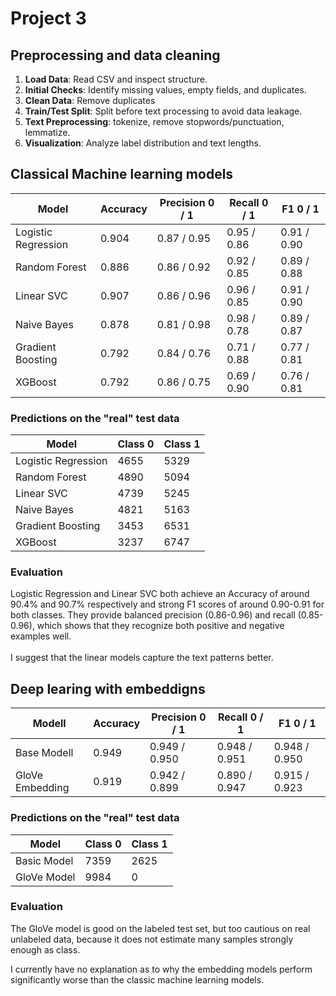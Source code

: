 # Project 3

## Preprocessing and data cleaning
1. **Load Data**: Read CSV and inspect structure.
2. **Initial Checks**: Identify missing values, empty fields, and duplicates.
3. **Clean Data**: Remove duplicates
4. **Train/Test Split**: Split before text processing to avoid data leakage.
5. **Text Preprocessing**: tokenize, remove stopwords/punctuation, lemmatize.
6. **Visualization**: Analyze label distribution and text lengths.

## Classical Machine learning models

| Model                | Accuracy | Precision 0 / 1 | Recall 0 / 1 | F1 0 / 1    |
|----------------------|----------|-----------------|--------------|-------------|
| Logistic Regression  | 0.904    | 0.87 / 0.95     | 0.95 / 0.86  | 0.91 / 0.90 |
| Random Forest        | 0.886    | 0.86 / 0.92     | 0.92 / 0.85  | 0.89 / 0.88 |
| Linear SVC           | 0.907    | 0.86 / 0.96     | 0.96 / 0.85  | 0.91 / 0.90 |
| Naive Bayes          | 0.878    | 0.81 / 0.98     | 0.98 / 0.78  | 0.89 / 0.87 |
| Gradient Boosting    | 0.792    | 0.84 / 0.76     | 0.71 / 0.88  | 0.77 / 0.81 |
| XGBoost              | 0.792    | 0.86 / 0.75     | 0.69 / 0.90  | 0.76 / 0.81 |

### Predictions on the "real" test data
| Model                 | Class 0 | Class 1 |
|-----------------------|---------|---------|
| Logistic Regression   | 4655    | 5329    |
| Random Forest         | 4890    | 5094    |
| Linear SVC            | 4739    | 5245    |
| Naive Bayes           | 4821    | 5163    |
| Gradient Boosting     | 3453    | 6531    |
| XGBoost               | 3237    | 6747    |


### Evaluation
Logistic Regression and Linear SVC both achieve an Accuracy of around 90.4% and 90.7% respectively and strong F1 scores of around 0.90-0.91 for both classes. They provide balanced precision (0.86-0.96) and recall (0.85-0.96), which shows that they recognize both positive and negative examples well.
<br /><br />
I suggest that the linear models capture the text patterns better.


## Deep learing with embeddigns

| Modell               | Accuracy | Precision 0 / 1 | Recall 0 / 1 | F1 0 / 1    |
|----------------------|----------|-----------------|--------------|-------------|
| Base Modell          | 0.949    | 0.949 / 0.950   | 0.948 / 0.951| 0.948 / 0.950|
| GloVe Embedding      | 0.919    | 0.942 / 0.899   | 0.890 / 0.947| 0.915 / 0.923|

### Predictions on the "real" test data

| Model         | Class 0 | Class 1 |
|---------------|---------|---------|
| Basic Model   | 7359    | 2625    |
| GloVe Model   | 9984    | 0       |


### Evaluation
The GloVe model is good on the labeled test set, but too cautious on real unlabeled data, because it does not estimate many samples strongly enough as class.

I currently have no explanation as to why the embedding models perform significantly worse than the classic machine learning models.
